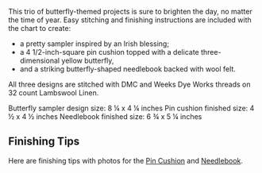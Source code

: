 This trio of butterfly-themed projects is sure to brighten the day, no matter the time of year.
Easy stitching and finishing instructions are included with the chart to create:
- a pretty sampler inspired by an Irish blessing;
- a 4 1/2-inch-square pin cushion topped with a delicate three-dimensional yellow butterfly,
- and a striking butterfly-shaped needlebook backed with wool felt.

All three designs are stitched with DMC and Weeks Dye Works threads on 32 count Lambswool Linen.

Butterfly sampler design size: 8 ¼ x 4 ¼ inches
Pin cushion finished size: 4 ½ x 4 ½ inches
Needlebook finished size: 6 ¾ x 5 ¼ inches

## Finishing Tips
Here are finishing tips with photos for the [Pin Cushion](pin-cushion.jpg) and [Needlebook](needlebook.jpg).
